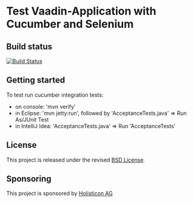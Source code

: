 Test Vaadin-Application with Cucumber and Selenium
==================================================

## Build status
[![Build Status](https://secure.travis-ci.org/holisticon/demo-cucumber-vaadin.png)](https://travis-ci.org/holisticon/demo-cucumber-vaadin)

## Getting started
To test run cucumber integration tests:
* on console:          'mvn verify'
* in Eclipse:          'mvn jetty:run', followed by 'AcceptanceTests.java' => Run As/JUnit Test
* in IntelliJ Idea:    'AcceptanceTests.java' => Run 'AcceptanceTests'

## License
This project is released under the revised [BSD License](LICENSE).

## Sponsoring
This project is sponsored by [Holisticon AG](http://www.holisticon.de/)